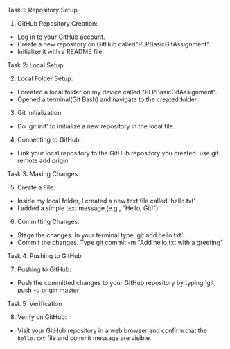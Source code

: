 Task 1: Repository Setup

1. GitHub Repository Creation:
  - Log in to your GitHub account.
  - Create a new repository on GitHub called"PLPBasicGitAssignment".
  - Initialize it with a README file.


Task 2: Local Setup

2. Local Folder Setup:
  - I created a local folder on my device called "PLPBasicGitAssignment".
  - Opened a terminal(Git Bash) and navigate to the created folder.

3. Git Initialization:
  - Do 'git init' to initialize a new repository in the local file.

4. Connecting to GitHub:
  - Link your local repository to the GitHub repository you created.
        use git remote add origin <repository-url>

        
Task 3: Making Changes

5. Create a File:
  - Inside my local folder, I created a new text file called 'hello.txt'
  - I added a simple text message (e.g., "Hello, Git!").

6. Committing Changes:
  - Stage the changes. In your terminal type 'git add hello.txt'
  - Commit the changes. Type git commit -m "Add hello.txt with a greeting"


Task 4: Pushing to GitHub

7. Pushing to GitHub:
  - Push the committed changes to your GitHub repository by typing 'git push -u origin master'


Task 5: Verification

8. Verify on GitHub:

  - Visit your GitHub repository in a web browser and confirm that the `hello.txt` file and commit message are visible.

